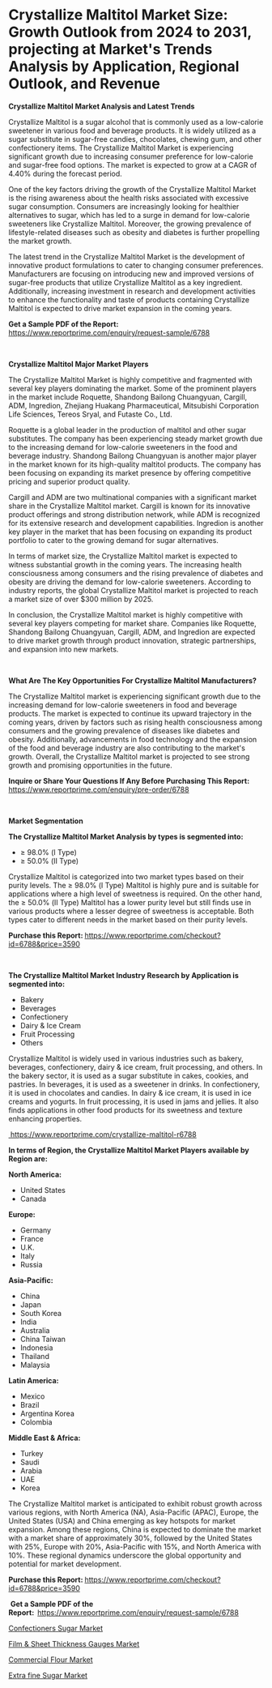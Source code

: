 <p><h1>Crystallize Maltitol Market Size: Growth Outlook from 2024 to 2031, projecting at Market's Trends Analysis by Application, Regional Outlook, and Revenue</h1></p><p><strong>Crystallize Maltitol Market Analysis and Latest Trends</strong></p>
<p><p>Crystallize Maltitol is a sugar alcohol that is commonly used as a low-calorie sweetener in various food and beverage products. It is widely utilized as a sugar substitute in sugar-free candies, chocolates, chewing gum, and other confectionery items. The Crystallize Maltitol Market is experiencing significant growth due to increasing consumer preference for low-calorie and sugar-free food options. The market is expected to grow at a CAGR of 4.40% during the forecast period.</p><p>One of the key factors driving the growth of the Crystallize Maltitol Market is the rising awareness about the health risks associated with excessive sugar consumption. Consumers are increasingly looking for healthier alternatives to sugar, which has led to a surge in demand for low-calorie sweeteners like Crystallize Maltitol. Moreover, the growing prevalence of lifestyle-related diseases such as obesity and diabetes is further propelling the market growth.</p><p>The latest trend in the Crystallize Maltitol Market is the development of innovative product formulations to cater to changing consumer preferences. Manufacturers are focusing on introducing new and improved versions of sugar-free products that utilize Crystallize Maltitol as a key ingredient. Additionally, increasing investment in research and development activities to enhance the functionality and taste of products containing Crystallize Maltitol is expected to drive market expansion in the coming years.</p></p>
<p><strong>Get a Sample PDF of the Report:&nbsp;</strong> <a href="https://www.reportprime.com/enquiry/request-sample/6788">https://www.reportprime.com/enquiry/request-sample/6788</a></p>
<p>&nbsp;</p>
<p><strong>Crystallize Maltitol Major Market Players</strong></p>
<p><p>The Crystallize Maltitol Market is highly competitive and fragmented with several key players dominating the market. Some of the prominent players in the market include Roquette, Shandong Bailong Chuangyuan, Cargill, ADM, Ingredion, Zhejiang Huakang Pharmaceutical, Mitsubishi Corporation Life Sciences, Tereos Sryal, and Futaste Co., Ltd.</p><p>Roquette is a global leader in the production of maltitol and other sugar substitutes. The company has been experiencing steady market growth due to the increasing demand for low-calorie sweeteners in the food and beverage industry. Shandong Bailong Chuangyuan is another major player in the market known for its high-quality maltitol products. The company has been focusing on expanding its market presence by offering competitive pricing and superior product quality.</p><p>Cargill and ADM are two multinational companies with a significant market share in the Crystallize Maltitol market. Cargill is known for its innovative product offerings and strong distribution network, while ADM is recognized for its extensive research and development capabilities. Ingredion is another key player in the market that has been focusing on expanding its product portfolio to cater to the growing demand for sugar alternatives.</p><p>In terms of market size, the Crystallize Maltitol market is expected to witness substantial growth in the coming years. The increasing health consciousness among consumers and the rising prevalence of diabetes and obesity are driving the demand for low-calorie sweeteners. According to industry reports, the global Crystallize Maltitol market is projected to reach a market size of over $300 million by 2025.</p><p>In conclusion, the Crystallize Maltitol market is highly competitive with several key players competing for market share. Companies like Roquette, Shandong Bailong Chuangyuan, Cargill, ADM, and Ingredion are expected to drive market growth through product innovation, strategic partnerships, and expansion into new markets.</p></p>
<p>&nbsp;</p>
<p><strong>What Are The Key Opportunities For Crystallize Maltitol Manufacturers?</strong></p>
<p><p>The Crystallize Maltitol market is experiencing significant growth due to the increasing demand for low-calorie sweeteners in food and beverage products. The market is expected to continue its upward trajectory in the coming years, driven by factors such as rising health consciousness among consumers and the growing prevalence of diseases like diabetes and obesity. Additionally, advancements in food technology and the expansion of the food and beverage industry are also contributing to the market's growth. Overall, the Crystallize Maltitol market is projected to see strong growth and promising opportunities in the future.</p></p>
<p><strong>Inquire or Share Your Questions If Any Before Purchasing This Report:</strong> <a href="https://www.reportprime.com/enquiry/pre-order/6788">https://www.reportprime.com/enquiry/pre-order/6788</a></p>
<p>&nbsp;</p>
<p><strong>Market Segmentation</strong></p>
<p><strong>The Crystallize Maltitol Market Analysis by types is segmented into:</strong></p>
<p><ul><li>≥ 98.0% (Ⅰ Type)</li><li>≥ 50.0% (Ⅱ Type)</li></ul></p>
<p><p>Crystallize Maltitol is categorized into two market types based on their purity levels. The ≥ 98.0% (Ⅰ Type) Maltitol is highly pure and is suitable for applications where a high level of sweetness is required. On the other hand, the ≥ 50.0% (Ⅱ Type) Maltitol has a lower purity level but still finds use in various products where a lesser degree of sweetness is acceptable. Both types cater to different needs in the market based on their purity levels.</p></p>
<p><strong>Purchase this Report:&nbsp;</strong><a href="https://www.reportprime.com/checkout?id=6788&price=3590">https://www.reportprime.com/checkout?id=6788&price=3590</a></p>
<p>&nbsp;</p>
<p><strong>The Crystallize Maltitol Market Industry Research by Application is segmented into:</strong></p>
<p><ul><li>Bakery</li><li>Beverages</li><li>Confectionery</li><li>Dairy & Ice Cream</li><li>Fruit Processing</li><li>Others</li></ul></p>
<p><p>Crystallize Maltitol is widely used in various industries such as bakery, beverages, confectionery, dairy & ice cream, fruit processing, and others. In the bakery sector, it is used as a sugar substitute in cakes, cookies, and pastries. In beverages, it is used as a sweetener in drinks. In confectionery, it is used in chocolates and candies. In dairy & ice cream, it is used in ice creams and yogurts. In fruit processing, it is used in jams and jellies. It also finds applications in other food products for its sweetness and texture enhancing properties.</p></p>
<p><a href="https://www.reportprime.com/crystallize-maltitol-r6788">&nbsp;https://www.reportprime.com/crystallize-maltitol-r6788</a></p>
<p><strong>In terms of Region, the Crystallize Maltitol Market Players available by Region are:</strong></p>
<p>
    <p> <strong> North America: </strong>
        <ul>
            <li>United States</li>
            <li>Canada</li>
        </ul>
        </p> 
    <p> <strong> Europe: </strong>
        <ul>
            <li>Germany</li>
            <li>France</li>
            <li>U.K.</li>
            <li>Italy</li>
            <li>Russia</li>
        </ul>
        </p> 
    <p> <strong> Asia-Pacific: </strong>
        <ul>
            <li>China</li>
            <li>Japan</li>
            <li>South Korea</li>
            <li>India</li>
            <li>Australia</li>
            <li>China Taiwan</li>
            <li>Indonesia</li>
            <li>Thailand</li>
            <li>Malaysia</li>
        </ul>
        </p> 
    <p> <strong> Latin America: </strong>
        <ul>
            <li>Mexico</li>
            <li>Brazil</li>
            <li>Argentina Korea</li>
            <li>Colombia</li>
        </ul>
        </p> 
    <p> <strong> Middle East & Africa: </strong>
        <ul>
            <li>Turkey</li>
            <li>Saudi</li>
            <li>Arabia</li>
            <li>UAE</li>
            <li>Korea</li>
        </ul>
    </p>
    </p>
<p><p>The Crystallize Maltitol market is anticipated to exhibit robust growth across various regions, with North America (NA), Asia-Pacific (APAC), Europe, the United States (USA) and China emerging as key hotspots for market expansion. Among these regions, China is expected to dominate the market with a market share of approximately 30%, followed by the United States with 25%, Europe with 20%, Asia-Pacific with 15%, and North America with 10%. These regional dynamics underscore the global opportunity and potential for market development.</p></p>
<p><strong>Purchase this Report: </strong><a href="https://www.reportprime.com/checkout?id=6788&price=3590">https://www.reportprime.com/checkout?id=6788&price=3590</a></p>
<p>&nbsp;<strong>Get a Sample PDF of the Report:&nbsp;&nbsp;</strong><a href="https://www.reportprime.com/enquiry/request-sample/6788">https://www.reportprime.com/enquiry/request-sample/6788</a></p>
<p><strong></strong></p>
<p><p><a href="https://github.com/khadijahesham19/Market-Research-Report-List-1/blob/main/confectioners-sugar-market.md">Confectioners Sugar Market</a></p><p><a href="https://www.linkedin.com/pulse/strategic-insights-global-film-sheet-thickness-gauges-market-zxdse">Film & Sheet Thickness Gauges Market</a></p><p><a href="https://www.linkedin.com/pulse/commercial-flour-market-global-regional-analysis-hbhaf">Commercial Flour Market</a></p><p><a href="https://github.com/suitykhatun12/Market-Research-Report-List-1/blob/main/extra-fine-sugar-market.md">Extra fine Sugar Market</a></p></p>